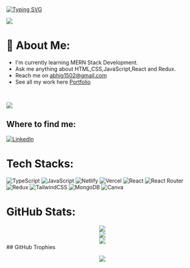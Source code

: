 
[![Typing SVG](https://readme-typing-svg.demolab.com?font=Fira+Code&pause=1000&color=F7EE27&vCenter=true&width=435&lines=Hi%F0%9F%91%8B+I'm+Abhishek+Gupta.;A+Full+Stack+Web+Developer)](https://git.io/typing-svg)

![](https://cdn.hashnode.com/res/hashnode/image/upload/v1648657506206/DRT1LznNL.gif?w=1600&h=840&fit=crop&crop=entropy&auto=format,compress&gif-q=60&format=webm)

# 💫 About Me:
<ul>
<li>I'm currently learning MERN Stack Development.</li>
<li>Ask me anything about HTML,CSS,JavaScript,React and Redux.</li>
<li>Reach me on <a href="abhig1502@gmail.com">abhig1502@gmail.com</a></li>
  <li>See all my work here <a href='https://abhishekgupta1212.github.io/'>Portfolio</a></li>
</ul>
  <br/>

[![](https://visitcount.itsvg.in/api?id=AbhishekGupta1212&icon=5&color=0)](https://visitcount.itsvg.in)

## Where to find me:
[![LinkedIn](https://img.shields.io/badge/LinkedIn-%230077B5.svg?logo=linkedin&logoColor=white)](https://linkedin.com/in/https://www.linkedin.com/in/abhishek-gupta-13883623a/) 
# Tech Stacks:
![TypeScript](https://img.shields.io/badge/typescript-%23007ACC.svg?style=flat&logo=typescript&logoColor=white) ![JavaScript](https://img.shields.io/badge/javascript-%23323330.svg?style=flat&logo=javascript&logoColor=%23F7DF1E) ![Netlify](https://img.shields.io/badge/netlify-%23000000.svg?style=flat&logo=netlify&logoColor=#00C7B7) ![Vercel](https://img.shields.io/badge/vercel-%23000000.svg?style=flat&logo=vercel&logoColor=white) ![React](https://img.shields.io/badge/react-%2320232a.svg?style=flat&logo=react&logoColor=%2361DAFB) ![React Router](https://img.shields.io/badge/React_Router-CA4245?style=flat&logo=react-router&logoColor=white) ![Redux](https://img.shields.io/badge/redux-%23593d88.svg?style=flat&logo=redux&logoColor=white) ![TailwindCSS](https://img.shields.io/badge/tailwindcss-%2338B2AC.svg?style=flat&logo=tailwind-css&logoColor=white) ![MongoDB](https://img.shields.io/badge/MongoDB-%234ea94b.svg?style=flat&logo=mongodb&logoColor=white) ![Canva](https://img.shields.io/badge/Canva-%2300C4CC.svg?style=flat&logo=Canva&logoColor=white)
# GitHub Stats:
<div align='center'>
<img src='https://github-readme-stats.vercel.app/api?username=AbhishekGupta1212&theme=dark&hide_border=false&include_all_commits=true&count_private=true'/><br/>
<img src='https://github-readme-streak-stats.herokuapp.com/?user=AbhishekGupta1212&theme=dark&hide_border=false'/><br/>
<img src='https://github-readme-stats.vercel.app/api/top-langs/?username=AbhishekGupta1212&theme=dark&hide_border=false&include_all_commits=true&count_private=true&layout=compact'/>
</div>
## GitHub Trophies
<p align='center'>
<img src='https://github-profile-trophy.vercel.app/?username=AbhishekGupta1212&theme=darkhub&no-frame=false&no-bg=true&margin-w=4'/>
</p>
